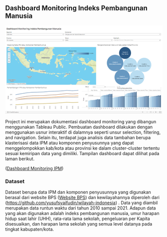 <div id="top"></div>
<!--
*** Thanks for checking out the Best-README-Template. If you have a suggestion
*** that would make this better, please fork the repo and create a pull request
*** or simply open an issue with the tag "enhancement".
*** Don't forget to give the project a star!
*** Thanks again! Now go create something AMAZING! :D
-->



<!-- PROJECT SHIELDS -->
<!--
*** I'm using markdown "reference style" links for readability.
*** Reference links are enclosed in brackets [ ] instead of parentheses ( ).
*** See the bottom of this document for the declaration of the reference variables
*** for contributors-url, forks-url, etc. This is an optional, concise syntax you may use.
*** https://www.markdownguide.org/basic-syntax/#reference-style-links
-->




<!-- ABOUT THE PROJECT -->
## Dashboard Monitoring Indeks Pembangunan Manusia

![Full dashboard](images/FullDashboard.png)



Project ini merupakan dokumentasi dashboard monitoring yang dibangun menggunakan Tableau Public. Pembuatan dashboard dilakukan dengan menggunakan usnur interaktif di dalamnya seperti  unsur selection, filtering, and navigation. Selain itu, terdapat juga analisis data tambahan berupa klasterisasi data IPM atau komponen penyusunnya yang dapat menggelompokkan kab/kota atau provinsi ke dalam cluster-cluster tertentu sesuai  kemiripan data yang dimiliki. Tampilan dashboard dapat dilihat pada laman berikut.
<p>(<a href="https://public.tableau.com/app/profile/fathonah.illia/viz/DashboardMonitoringIPM/DashboardMonitoring">Dashboard Monitoring IPM</a>)</p>



### Dataset

Dataset berupa data IPM dan komponen penyusunnya yang digunakan berasal dari website BPS (<a href="https://www.bps.go.id/">Website BPS</a>) dan kewilayahannya diperoleh dari (<a href="https://github.com/yusufsyaifudin/wilayah-indonesia/tree/master/data/list_of_area">https://github.com/yusufsyaifudin/wilayah-indonesia</a>) . Data yang diambil merupakan data runtun waktu dari  tahun 2010 sampai 2021. Adapun data yang akan digunakan adalah indeks pembangunan manusia, umur harapan hidup saat lahir (UHH), rata-rata lama sekolah, pengeluaran per Kapita disesuaikan, dan harapan lama sekolah yang semua level datanya pada tingkat kabupaten/kota.

